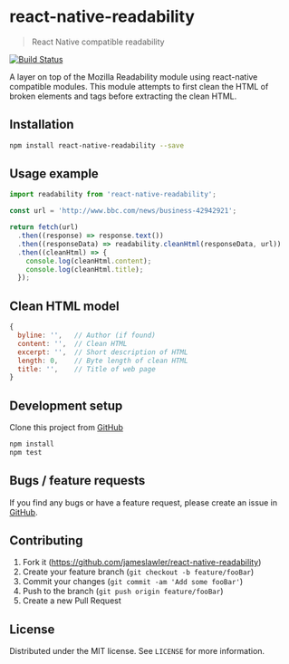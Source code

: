 # react-native-readability
> React Native compatible readability

[![Build Status](https://api.travis-ci.org/jameslawler/react-native-readability.png?branch=master)](https://api.travis-ci.org/jameslawler/react-native-readability)

A layer on top of the Mozilla Readability module using react-native compatible modules. This module attempts to first clean the HTML of broken elements and tags before extracting the clean HTML.

## Installation

```sh
npm install react-native-readability --save
```

## Usage example

```js
import readability from 'react-native-readability';

const url = 'http://www.bbc.com/news/business-42942921';

return fetch(url)
  .then((response) => response.text())
  .then((responseData) => readability.cleanHtml(responseData, url))
  .then((cleanHtml) => {
    console.log(cleanHtml.content);
    console.log(cleanHtml.title);
  });
```

## Clean HTML model

```js
{
  byline: '',   // Author (if found)
  content: '',  // Clean HTML
  excerpt: '',  // Short description of HTML
  length: 0,    // Byte length of clean HTML
  title: '',    // Title of web page
}
```

## Development setup

Clone this project from [GitHub](https://github.com/jameslawler/react-native-readability)

```sh
npm install
npm test
```

## Bugs / feature requests

If you find any bugs or have a feature request, please create an issue in [GitHub](https://github.com/jameslawler/react-native-readability).

## Contributing

1. Fork it (<https://github.com/jameslawler/react-native-readability>)
2. Create your feature branch (`git checkout -b feature/fooBar`)
3. Commit your changes (`git commit -am 'Add some fooBar'`)
4. Push to the branch (`git push origin feature/fooBar`)
5. Create a new Pull Request

## License

Distributed under the MIT license. See ``LICENSE`` for more information.